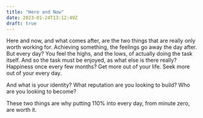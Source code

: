 ```yaml
---
title: "Here and Now"
date: 2023-01-24T13:12:49Z
draft: true
---
```


Here and now, and what comes after, are the two things that are really only worth working for. Achieving something, the feelings go away the day after. But every day? You feel the highs, and the lows, of actually doing the task itself. And so the task must be enjoyed, as what else is there really? Happiness once every few months? Get more out of your life. Seek more out of your every day.

And what is your identity? What reputation are you looking to build? Who are you looking to become?

These two things are why putting 110% into every day, from minute zero, are worth it.
